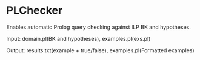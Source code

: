 # PLChecker
Enables automatic Prolog query checking against ILP BK and hypotheses.

Input: domain.pl(BK and hypotheses), examples.pl(exs.pl)

Output: results.txt(example + true/false), examples.pl(Formatted examples)

